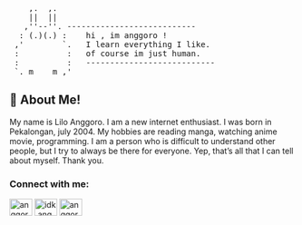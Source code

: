 <pre>                                                                               
    ,.  ,.
    ||  ||
   ,''--''.	---------------------------
  : (.)(.) :	hi , im anggoro !
 ,'        `.	I learn everything I like.
 :          :	of course im just human.
 :          :	---------------------------
 `._m____m_,'                                          
</pre>

## 🚀 About Me!
My name is Lilo Anggoro. I am a new internet enthusiast. I was born in Pekalongan, july 2004. My hobbies are reading manga, watching anime movie, programming. I am a person who is difficult to understand other people, but I try to always be there for everyone. Yep, that’s all that I can tell about myself. Thank you.

<h3 align="left">Connect with me:</h3>
<p align="left">
<a href="https://twitter.com/anggoro_exe" target="blank"><img align="center" src="https://raw.githubusercontent.com/rahuldkjain/github-profile-readme-generator/master/src/images/icons/Social/twitter.svg" alt="anggoro_exe" height="30" width="40" /></a>
<a href="https://fb.com/idk.anggoro" target="blank"><img align="center" src="https://raw.githubusercontent.com/rahuldkjain/github-profile-readme-generator/master/src/images/icons/Social/facebook.svg" alt="idk.anggoro" height="30" width="40" /></a>
<a href="https://instagram.com/anggoro.exe" target="blank"><img align="center" src="https://raw.githubusercontent.com/rahuldkjain/github-profile-readme-generator/master/src/images/icons/Social/instagram.svg" alt="anggoro.exe" height="30" width="40" /></a>
</p>
